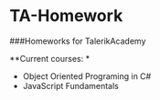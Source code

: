 # TA-Homework
###Homeworks for TalerikAcademy

**Current courses: *
  * Object Oriented Programing in C#
  * JavaScript Fundamentals
